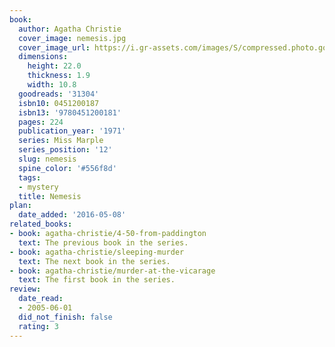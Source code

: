 ```yaml
---
book:
  author: Agatha Christie
  cover_image: nemesis.jpg
  cover_image_url: https://i.gr-assets.com/images/S/compressed.photo.goodreads.com/books/1389760569l/31304.jpg
  dimensions:
    height: 22.0
    thickness: 1.9
    width: 10.8
  goodreads: '31304'
  isbn10: 0451200187
  isbn13: '9780451200181'
  pages: 224
  publication_year: '1971'
  series: Miss Marple
  series_position: '12'
  slug: nemesis
  spine_color: '#556f8d'
  tags:
  - mystery
  title: Nemesis
plan:
  date_added: '2016-05-08'
related_books:
- book: agatha-christie/4-50-from-paddington
  text: The previous book in the series.
- book: agatha-christie/sleeping-murder
  text: The next book in the series.
- book: agatha-christie/murder-at-the-vicarage
  text: The first book in the series.
review:
  date_read:
  - 2005-06-01
  did_not_finish: false
  rating: 3
---
```

